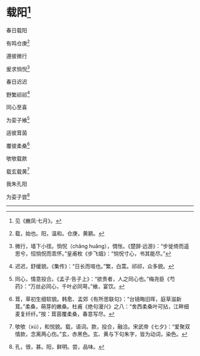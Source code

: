    

# 载阳[^1]

春日载阳

有鸣仓庚[^2]

遵彼微行

爰求惝怳[^3]

春日迟迟

野繁祁祁[^4]

同心至喜

为娈子飨[^5]

适彼茸茵

覆彼柔桑[^6]

欨欨载款

载玄载黄[^7]

我朱孔阳

为娈子尝[^8]

* * *

[^1]: 见《豳凤·七月》。
[^2]: 载，始也。阳，温和。仓庚，黄鹂。
[^3]: 微行，墙下小径。惝怳（chǎng huǎng），惆怅。《楚辞·远游》：“步徙倚而遥思兮，怊惝怳而乖怀。”皇甫枚《步飞烟》：“惝怳寸心，书其能尽。”
[^4]: 迟迟，舒缓貌。《集传》：“日长而喧也。”繁，白蒿。祁祁，众多貌。
[^5]: 同心，情意投合。《孟子·告子上》：“欲贵者，人之同心也。”梅尧臣《芍药》：“万丝必同心，千叶必同萼。”飨，宴饮。
[^6]: 茸，草初生细软貌。韩愈、孟郊《有所思联句》：“台镜晦旧晖，庭草滋新茸。”柔桑，萌芽的嫩桑。杜甫《绝句漫兴》之八：“舍西柔桑叶可拈，江畔细麦复纤纤。”按：茸茵覆柔桑，春意写尽。
[^7]: 欨欨（xù），和悦貌。载，语词。款，投合，融洽。宋武帝《七夕》：“爱聚双情款，念离两心伤。”玄，赤黑色。玄、黄与下句朱字，皆为动词，染色。
[^8]: 孔，很，甚。阳，鲜明。尝，品味。